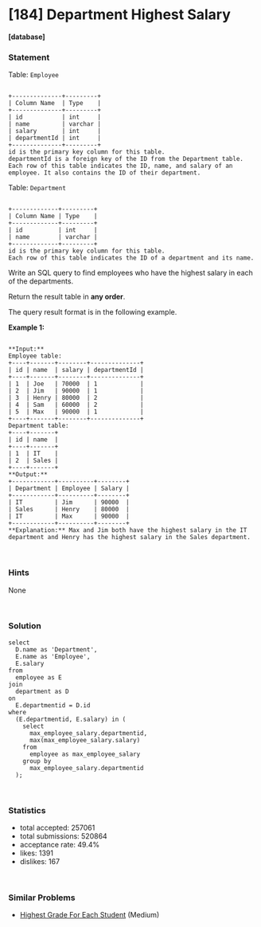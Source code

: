# [184] Department Highest Salary

**[database]**

### Statement

Table: `Employee`

```

+--------------+---------+
| Column Name  | Type    |
+--------------+---------+
| id           | int     |
| name         | varchar |
| salary       | int     |
| departmentId | int     |
+--------------+---------+
id is the primary key column for this table.
departmentId is a foreign key of the ID from the Department table.
Each row of this table indicates the ID, name, and salary of an employee. It also contains the ID of their department.

```




Table: `Department`

```

+-------------+---------+
| Column Name | Type    |
+-------------+---------+
| id          | int     |
| name        | varchar |
+-------------+---------+
id is the primary key column for this table.
Each row of this table indicates the ID of a department and its name.

```




Write an SQL query to find employees who have the highest salary in each of the departments.

Return the result table in **any order**.

The query result format is in the following example.


**Example 1:**

```

**Input:** 
Employee table:
+----+-------+--------+--------------+
| id | name  | salary | departmentId |
+----+-------+--------+--------------+
| 1  | Joe   | 70000  | 1            |
| 2  | Jim   | 90000  | 1            |
| 3  | Henry | 80000  | 2            |
| 4  | Sam   | 60000  | 2            |
| 5  | Max   | 90000  | 1            |
+----+-------+--------+--------------+
Department table:
+----+-------+
| id | name  |
+----+-------+
| 1  | IT    |
| 2  | Sales |
+----+-------+
**Output:** 
+------------+----------+--------+
| Department | Employee | Salary |
+------------+----------+--------+
| IT         | Jim      | 90000  |
| Sales      | Henry    | 80000  |
| IT         | Max      | 90000  |
+------------+----------+--------+
**Explanation:** Max and Jim both have the highest salary in the IT department and Henry has the highest salary in the Sales department.

```


<br>

### Hints

None

<br>

### Solution

```mysql
select
  D.name as 'Department',
  E.name as 'Employee',
  E.salary
from
  employee as E
join
  department as D
on
  E.departmentid = D.id
where
  (E.departmentid, E.salary) in (
    select
      max_employee_salary.departmentid,
      max(max_employee_salary.salary)
    from
      employee as max_employee_salary
    group by
      max_employee_salary.departmentid
  );
```

<br>

### Statistics

- total accepted: 257061
- total submissions: 520864
- acceptance rate: 49.4%
- likes: 1391
- dislikes: 167

<br>

### Similar Problems

- [Highest Grade For Each Student](https://leetcode.com/problems/highest-grade-for-each-student) (Medium)

